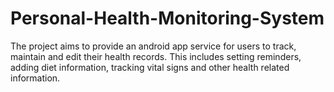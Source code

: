 # Personal-Health-Monitoring-System
The project aims to provide an android app service for users to track, maintain and edit their health records. This includes setting reminders, adding diet information, tracking vital signs and other health related information. 
